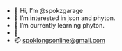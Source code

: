 - 👋 Hi, I’m @spokzgarage
- 👀 I’m interested in json and phyton.
- 🌱 I’m currently learning phyton.
- 💞️ 
- 📫 spoklongsonline@gmail.com

<!---
spokzgarage/spokzgarage is a ✨ special ✨ repository because its `README.md` (this file) appears on your GitHub profile.
You can click the Preview link to take a look at your changes.
--->
